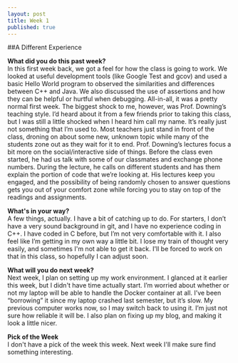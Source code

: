 ```yaml
---
layout: post
title: Week 1
published: true
---
```

##A Different Experience

**What did you do this past week?**  
In this first week back, we got a feel for how the class is going to work. We looked at useful development tools (like Google Test and gcov) and used a basic Hello World program to observed the similarities and differences between C++ and Java. We also discussed the use of assertions and how they can be helpful or hurtful when debugging. All-in-all, it was a pretty normal first week. The biggest shock to me, however, was Prof. Downing’s teaching style. I’d heard about it from a few friends prior to taking this class, but I was still a little shocked when I heard him call my name. It’s really just not something that I’m used to. Most teachers just stand in front of the class, droning on about some new, unknown topic while many of the students zone out as they wait for it to end. Prof. Downing’s lectures focus a bit more on the social/interactive side of things. Before the class even started, he had us talk with some of our classmates and exchange phone numbers. During the lecture, he calls on different students and has them explain the portion of code that we’re looking at. His lectures keep you engaged, and the possibility of being randomly chosen to answer questions gets you out of your comfort zone while forcing you to stay on top of the readings and assignments.

**What's in your way?**  
A few things, actually. I have a bit of catching up to do. For starters, I don’t have a very sound background in git, and I have no experience coding in C++. I have coded in C before, but I’m not very comfortable with it. I also feel like I’m getting in my own way a little bit. I lose my train of thought very easily, and sometimes I'm not able to get it back. I'll be forced to work on that in this class, so hopefully I can adjust soon.

**What will you do next week?**  
Next week, I plan on setting up my work environment. I glanced at it earlier this week, but I didn't have time actually start. I’m worried about whether or not my laptop will be able to handle the Docker container at all. I’ve been “borrowing” it since my laptop crashed last semester, but it’s slow. My previous computer works now, so I may switch back to using it. I’m just not sure how reliable it will be. I also plan on fixing up my blog, and making it look a little nicer.

**Pick of the Week**  
I don't have a pick of the week this week. Next week I'll make sure find something interesting.
